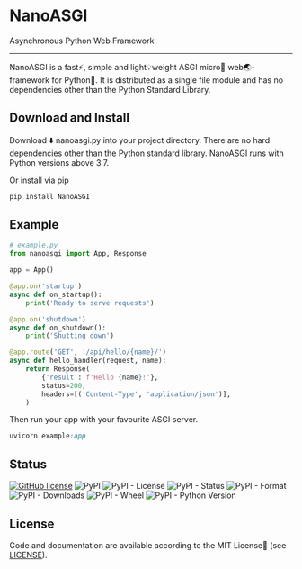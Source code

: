 # NanoASGI
Asynchronous Python Web Framework

---

NanoASGI is a fast:zap:, simple and light:bulb:weight ASGI micro:microscope: web:earth_asia:-framework for Python:snake:. It is distributed as a single file module and has no dependencies other than the Python Standard Library.

## Download and Install
Download :arrow_down: nanoasgi.py into your project directory. There are no hard dependencies other than the Python standard library. NanoASGI runs with Python versions above 3.7.

Or install via pip
```css
pip install NanoASGI
```

## Example
```py
# example.py
from nanoasgi import App, Response

app = App()

@app.on('startup')
async def on_startup():
    print('Ready to serve requests')

@app.on('shutdown')
async def on_shutdown():
    print('Shutting down')

@app.route('GET', '/api/hello/{name}/')
async def hello_handler(request, name):
    return Response(
        {'result': f'Hello {name}!'},
        status=200,
        headers=[('Content-Type', 'application/json')],
    )
```
Then run your app with your favourite ASGI server.
```css
uvicorn example:app
```
## Status
[![GitHub license](https://img.shields.io/github/license/ksenginew/nanoasgi?style=flat-square)](https://github.com/ksenginew/nanoasgi/blob/main/LICENSE)
![PyPI](https://img.shields.io/pypi/v/nanoasgi?logo=pypi&style=flat-square)
![PyPI - License](https://img.shields.io/pypi/l/nanoasgi?style=flat-square)
![PyPI - Status](https://img.shields.io/pypi/status/nanoasgi?style=flat-square)
![PyPI - Format](https://img.shields.io/pypi/format/nanoasgi?style=flat-square)
![PyPI - Downloads](https://img.shields.io/pypi/dm/nanoasgi?style=flat-square)
![PyPI - Wheel](https://img.shields.io/pypi/wheel/nanoasgi?style=flat-square)
![PyPI - Python Version](https://img.shields.io/pypi/pyversions/nanoasgi?style=flat-square)


## License
Code and documentation are available according to the MIT License:page_with_curl: (see [LICENSE](https://github.com/ksenginew/nanoasgi)).

